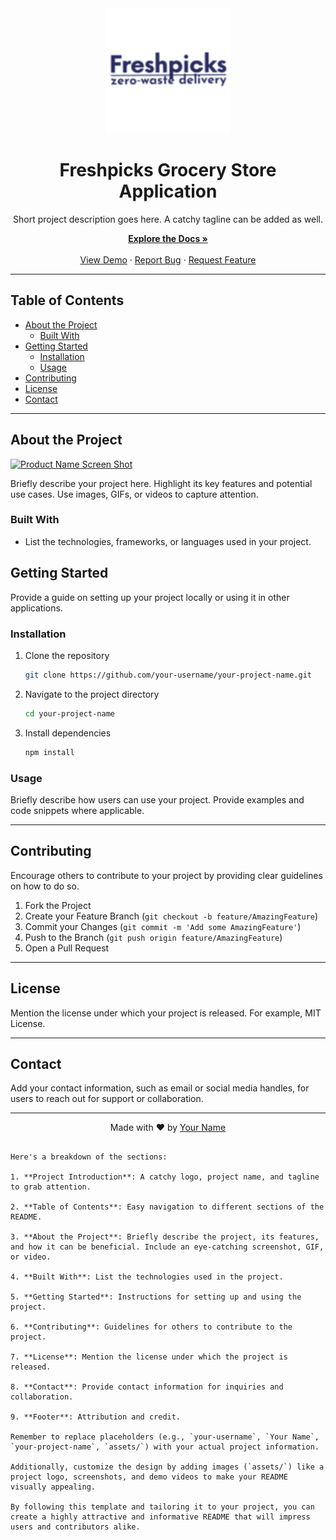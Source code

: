 
<div align="center">
    <img src="static/Freshpicks_Logo.png" alt="Project Logo" width="200">
    <h1>Freshpicks Grocery Store Application</h1>
    <p>Short project description goes here. A catchy tagline can be added as well.</p>
    <a href="https://github.com/your-username/your-project-name"><strong>Explore the Docs »</strong></a>
    <br>
    <br>
    <a href="https://github.com/your-username/your-project-name">View Demo</a>
    ·
    <a href="https://github.com/your-username/your-project-name/issues">Report Bug</a>
    ·
    <a href="https://github.com/your-username/your-project-name/issues">Request Feature</a>
</div>

---

## Table of Contents

- [About the Project](#about-the-project)
  - [Built With](#built-with)
- [Getting Started](#getting-started)
  - [Installation](#installation)
  - [Usage](#usage)
- [Contributing](#contributing)
- [License](#license)
- [Contact](#contact)

---

## About the Project

[![Product Name Screen Shot][product-screenshot]](https://example.com)

Briefly describe your project here. Highlight its key features and potential use cases. Use images, GIFs, or videos to capture attention.

### Built With

- List the technologies, frameworks, or languages used in your project.

## Getting Started

Provide a guide on setting up your project locally or using it in other applications.

### Installation

1. Clone the repository
   ```sh
   git clone https://github.com/your-username/your-project-name.git
   ```
2. Navigate to the project directory
   ```sh
   cd your-project-name
   ```
3. Install dependencies
   ```sh
   npm install
   ```

### Usage

Briefly describe how users can use your project. Provide examples and code snippets where applicable.

---

## Contributing

Encourage others to contribute to your project by providing clear guidelines on how to do so.

1. Fork the Project
2. Create your Feature Branch (`git checkout -b feature/AmazingFeature`)
3. Commit your Changes (`git commit -m 'Add some AmazingFeature'`)
4. Push to the Branch (`git push origin feature/AmazingFeature`)
5. Open a Pull Request

---

## License

Mention the license under which your project is released. For example, MIT License.

---

## Contact

Add your contact information, such as email or social media handles, for users to reach out for support or collaboration.

---

<div align="center">
    <p>Made with ❤️ by <a href="https://github.com/your-username">Your Name</a></p>
</div>

[product-screenshot]: assets/screenshot.png
```

Here's a breakdown of the sections:

1. **Project Introduction**: A catchy logo, project name, and tagline to grab attention.

2. **Table of Contents**: Easy navigation to different sections of the README.

3. **About the Project**: Briefly describe the project, its features, and how it can be beneficial. Include an eye-catching screenshot, GIF, or video.

4. **Built With**: List the technologies used in the project.

5. **Getting Started**: Instructions for setting up and using the project.

6. **Contributing**: Guidelines for others to contribute to the project.

7. **License**: Mention the license under which the project is released.

8. **Contact**: Provide contact information for inquiries and collaboration.

9. **Footer**: Attribution and credit.

Remember to replace placeholders (e.g., `your-username`, `Your Name`, `your-project-name`, `assets/`) with your actual project information.

Additionally, customize the design by adding images (`assets/`) like a project logo, screenshots, and demo videos to make your README visually appealing.

By following this template and tailoring it to your project, you can create a highly attractive and informative README that will impress users and contributors alike.
